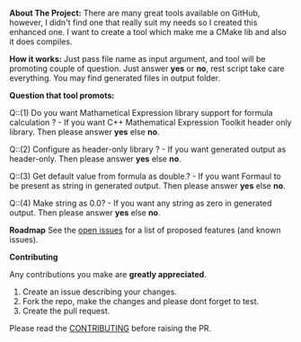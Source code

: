**About The Project:**
    There are many great tools available on GitHub, however, I didn't find one that really suit my needs so I created this enhanced one. I want to create a tool which make me a CMake lib and also it does compiles.

**How it works:**
    Just pass file name as input argument, and tool will be promoting couple of question. Just answer **yes** or **no**, rest script take care everything. You may find generated files in output folder.

**Question that tool promots:**

  Q::(1) Do you want Mathametical Expression library support for formula calculation ?
    - If you want C++ Mathematical Expression Toolkit header only library. Then please answer **yes** else **no**.
  
  Q::(2) Configure as header-only library ?
    - If you want generated output as header-only. Then please answer **yes** else **no**.
  
  Q::(3) Get default value from formula as double.?
    - If you want Formaul to be present as string in generated output. Then please answer **yes** else **no**.
  
  Q::(4) Make string as 0.0?
    - If you want any string as zero in generated output. Then please answer **yes** else **no**.

**Roadmap**
    See the [open issues](https://github.com/shajeen/spreadsheet-to-cpplib/issues) for a list of proposed features (and known issues).

**Contributing**

Any contributions you make are **greatly appreciated**.

1. Create an issue describing your changes.
2. Fork the repo, make the changes and please dont forget to test.
3. Create the pull request. 

Please read the [CONTRIBUTING](https://github.com/shajeen/spreadsheet-to-cpplib/blob/main/CONTRIBUTING.md) before raising the PR.
